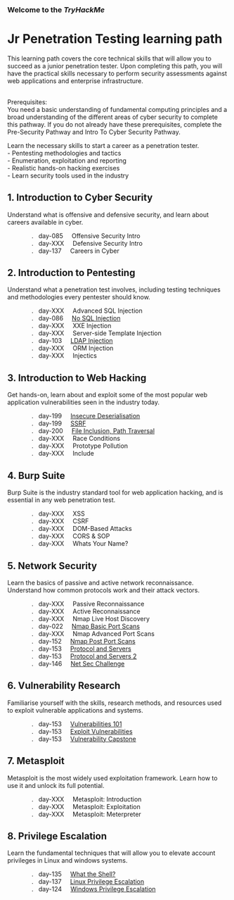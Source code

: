 <h3>Welcome to the <em>TryHackMe</em></h3>
<h1>Jr Penetration Testing learning path</h1>
<p>This learning path covers the core technical skills that will allow you to succeed as a junior penetration tester. Upon completing this path, you will have the practical skills necessary to perform security assessments against web applications and enterprise infrastructure.</p>
<br>Prerequisites:<br>
You need a basic understanding of fundamental computing principles and a broad understanding of the different areas of cyber security to complete this pathway. If you do not already have these prerequisites, complete the Pre-Security Pathway and Intro To Cyber Security Pathway.</p>
<p> 
<p>Learn the necessary skills to start a career as a penetration tester.<br>
- Pentesting methodologies and tactics<br>
- Enumeration, exploitation and reporting<br>
- Realistic hands-on hacking exercises<br>
- Learn security tools used in the industry</p>

<h2>1.  Introduction to Cyber Security</h2>
<p>Understand what is offensive and defensive security, and learn about careers available in cyber.</p>

&nbsp;&nbsp;&nbsp;&nbsp;&nbsp;&nbsp;&nbsp;&nbsp;&nbsp;&nbsp;&nbsp;&nbsp;&nbsp;&nbsp;.&nbsp;&nbsp;  day-085 &nbsp;&nbsp;&nbsp; Offensive Security Intro
<br>
&nbsp;&nbsp;&nbsp;&nbsp;&nbsp;&nbsp;&nbsp;&nbsp;&nbsp;&nbsp;&nbsp;&nbsp;&nbsp;&nbsp;.&nbsp;&nbsp;  day-XXX &nbsp;&nbsp;&nbsp; Defensive Security Intro
<br>
&nbsp;&nbsp;&nbsp;&nbsp;&nbsp;&nbsp;&nbsp;&nbsp;&nbsp;&nbsp;&nbsp;&nbsp;&nbsp;&nbsp;.&nbsp;&nbsp;  day-137 &nbsp;&nbsp;&nbsp; Careers in Cyber
<br>


<h2>2.  Introduction to Pentesting</h2>
<p>Understand what a penetration test involves, including testing techniques and methodologies every pentester should know.</p>

&nbsp;&nbsp;&nbsp;&nbsp;&nbsp;&nbsp;&nbsp;&nbsp;&nbsp;&nbsp;&nbsp;&nbsp;&nbsp;&nbsp;.&nbsp;&nbsp;  day-XXX &nbsp;&nbsp;&nbsp; Advanced SQL Injection
<br>
&nbsp;&nbsp;&nbsp;&nbsp;&nbsp;&nbsp;&nbsp;&nbsp;&nbsp;&nbsp;&nbsp;&nbsp;&nbsp;&nbsp;.&nbsp;&nbsp;  day-086 &nbsp;&nbsp;&nbsp; [No SQL Injection](https://github.com/RosanaFSS/TryHackMe/blob/Web-Application-Pentesting/2.2.%20NoSQL%20Injection.md)
<br>
&nbsp;&nbsp;&nbsp;&nbsp;&nbsp;&nbsp;&nbsp;&nbsp;&nbsp;&nbsp;&nbsp;&nbsp;&nbsp;&nbsp;.&nbsp;&nbsp;  day-XXX &nbsp;&nbsp;&nbsp; XXE Injection
<br>
&nbsp;&nbsp;&nbsp;&nbsp;&nbsp;&nbsp;&nbsp;&nbsp;&nbsp;&nbsp;&nbsp;&nbsp;&nbsp;&nbsp;.&nbsp;&nbsp;  day-XXX &nbsp;&nbsp;&nbsp; Server-side Template Injection
<br>
&nbsp;&nbsp;&nbsp;&nbsp;&nbsp;&nbsp;&nbsp;&nbsp;&nbsp;&nbsp;&nbsp;&nbsp;&nbsp;&nbsp;.&nbsp;&nbsp;  day-103 &nbsp;&nbsp;&nbsp; [LDAP Injection](https://github.com/RosanaFSS/TryHackMe/blob/Web-Application-Pentesting/2.5.%20LDAP%20Injection.md)
<br>
&nbsp;&nbsp;&nbsp;&nbsp;&nbsp;&nbsp;&nbsp;&nbsp;&nbsp;&nbsp;&nbsp;&nbsp;&nbsp;&nbsp;.&nbsp;&nbsp;  day-XXX &nbsp;&nbsp;&nbsp; ORM Injection
<br>
&nbsp;&nbsp;&nbsp;&nbsp;&nbsp;&nbsp;&nbsp;&nbsp;&nbsp;&nbsp;&nbsp;&nbsp;&nbsp;&nbsp;.&nbsp;&nbsp;  day-XXX &nbsp;&nbsp;&nbsp; Injectics
<br>

<h2>3.  Introduction to Web Hacking</h2>
<p>Get hands-on, learn about and exploit some of the most popular web application vulnerabilities seen in the industry today.</p>
  
&nbsp;&nbsp;&nbsp;&nbsp;&nbsp;&nbsp;&nbsp;&nbsp;&nbsp;&nbsp;&nbsp;&nbsp;&nbsp;&nbsp;.&nbsp;&nbsp;  day-199 &nbsp;&nbsp;&nbsp; [Insecure Deserialisation](https://github.com/RosanaFSS/TryHackMe/blob/Web-Application-Pentesting/3.1.%20Insecure%20Deserialisation.md)
<br>
&nbsp;&nbsp;&nbsp;&nbsp;&nbsp;&nbsp;&nbsp;&nbsp;&nbsp;&nbsp;&nbsp;&nbsp;&nbsp;&nbsp;.&nbsp;&nbsp;  day-199 &nbsp;&nbsp;&nbsp; [SSRF](https://github.com/RosanaFSS/TryHackMe/blob/Web-Application-Pentesting/3.2.%20SSRF.md)
<br>
&nbsp;&nbsp;&nbsp;&nbsp;&nbsp;&nbsp;&nbsp;&nbsp;&nbsp;&nbsp;&nbsp;&nbsp;&nbsp;&nbsp;.&nbsp;&nbsp;  day-200 &nbsp;&nbsp;&nbsp; [File Inclusion, Path Traversal](https://github.com/RosanaFSS/TryHackMe/edit/Web-Application-Pentesting/3.3.%20File%20Inclusion%2C%20Path%20Traversal.md)
<br>
&nbsp;&nbsp;&nbsp;&nbsp;&nbsp;&nbsp;&nbsp;&nbsp;&nbsp;&nbsp;&nbsp;&nbsp;&nbsp;&nbsp;.&nbsp;&nbsp;  day-XXX &nbsp;&nbsp;&nbsp; Race Conditions
<br>
&nbsp;&nbsp;&nbsp;&nbsp;&nbsp;&nbsp;&nbsp;&nbsp;&nbsp;&nbsp;&nbsp;&nbsp;&nbsp;&nbsp;.&nbsp;&nbsp;  day-XXX &nbsp;&nbsp;&nbsp; Prototype Pollution
<br>
&nbsp;&nbsp;&nbsp;&nbsp;&nbsp;&nbsp;&nbsp;&nbsp;&nbsp;&nbsp;&nbsp;&nbsp;&nbsp;&nbsp;.&nbsp;&nbsp;  day-XXX &nbsp;&nbsp;&nbsp; Include
<br>




<h2>4.  Burp Suite</h2>
<p>Burp Suite is the industry standard tool for web application hacking, and is essential in any web penetration test.</p>

&nbsp;&nbsp;&nbsp;&nbsp;&nbsp;&nbsp;&nbsp;&nbsp;&nbsp;&nbsp;&nbsp;&nbsp;&nbsp;&nbsp;.&nbsp;&nbsp;  day-XXX &nbsp;&nbsp;&nbsp; XSS
<br>
&nbsp;&nbsp;&nbsp;&nbsp;&nbsp;&nbsp;&nbsp;&nbsp;&nbsp;&nbsp;&nbsp;&nbsp;&nbsp;&nbsp;.&nbsp;&nbsp;  day-XXX &nbsp;&nbsp;&nbsp; CSRF
<br>
&nbsp;&nbsp;&nbsp;&nbsp;&nbsp;&nbsp;&nbsp;&nbsp;&nbsp;&nbsp;&nbsp;&nbsp;&nbsp;&nbsp;.&nbsp;&nbsp;  day-XXX &nbsp;&nbsp;&nbsp; DOM-Based Attacks
<br>
&nbsp;&nbsp;&nbsp;&nbsp;&nbsp;&nbsp;&nbsp;&nbsp;&nbsp;&nbsp;&nbsp;&nbsp;&nbsp;&nbsp;.&nbsp;&nbsp;  day-XXX &nbsp;&nbsp;&nbsp; CORS & SOP
<br>
&nbsp;&nbsp;&nbsp;&nbsp;&nbsp;&nbsp;&nbsp;&nbsp;&nbsp;&nbsp;&nbsp;&nbsp;&nbsp;&nbsp;.&nbsp;&nbsp;  day-XXX &nbsp;&nbsp;&nbsp; Whats Your Name?
<br>

<h2>5.  Network Security</h2>
<p>Learn the basics of passive and active network reconnaissance. Understand how common protocols work and their attack vectors.</p>

&nbsp;&nbsp;&nbsp;&nbsp;&nbsp;&nbsp;&nbsp;&nbsp;&nbsp;&nbsp;&nbsp;&nbsp;&nbsp;&nbsp;.&nbsp;&nbsp;  day-XXX &nbsp;&nbsp;&nbsp; Passive Reconnaissance
<br>
&nbsp;&nbsp;&nbsp;&nbsp;&nbsp;&nbsp;&nbsp;&nbsp;&nbsp;&nbsp;&nbsp;&nbsp;&nbsp;&nbsp;.&nbsp;&nbsp;  day-XXX &nbsp;&nbsp;&nbsp; Active Reconnaissance
<br>
&nbsp;&nbsp;&nbsp;&nbsp;&nbsp;&nbsp;&nbsp;&nbsp;&nbsp;&nbsp;&nbsp;&nbsp;&nbsp;&nbsp;.&nbsp;&nbsp;  day-XXX &nbsp;&nbsp;&nbsp; Nmap Live Host Discovery
<br>
&nbsp;&nbsp;&nbsp;&nbsp;&nbsp;&nbsp;&nbsp;&nbsp;&nbsp;&nbsp;&nbsp;&nbsp;&nbsp;&nbsp;.&nbsp;&nbsp;  day-022 &nbsp;&nbsp;&nbsp; [Nmap Basic Port Scans](https://github.com/RosanaFSS/TryHackMe/blob/Jr-Penetration-Tester-learning-path/5.4.%20Nmap%20BASIC%20Port%20Scans.md)
<br>
&nbsp;&nbsp;&nbsp;&nbsp;&nbsp;&nbsp;&nbsp;&nbsp;&nbsp;&nbsp;&nbsp;&nbsp;&nbsp;&nbsp;.&nbsp;&nbsp;  day-XXX &nbsp;&nbsp;&nbsp; Nmap Advanced Port Scans
<br>
&nbsp;&nbsp;&nbsp;&nbsp;&nbsp;&nbsp;&nbsp;&nbsp;&nbsp;&nbsp;&nbsp;&nbsp;&nbsp;&nbsp;.&nbsp;&nbsp;  day-152 &nbsp;&nbsp;&nbsp; [Nmap Post Port Scans](https://github.com/RosanaFSS/TryHackMe/blob/Jr-Penetration-Tester-learning-path/5.6.%20Nmap%20POST%20Port%20Scans.md#nmap-post-port-scans)
<br>
&nbsp;&nbsp;&nbsp;&nbsp;&nbsp;&nbsp;&nbsp;&nbsp;&nbsp;&nbsp;&nbsp;&nbsp;&nbsp;&nbsp;.&nbsp;&nbsp;  day-153 &nbsp;&nbsp;&nbsp; [Protocol and Servers](https://github.com/RosanaFSS/TryHackMe/blob/Jr-Penetration-Tester-learning-path/5.7.%20Protocols%20and%20Severs.md)
<br>
&nbsp;&nbsp;&nbsp;&nbsp;&nbsp;&nbsp;&nbsp;&nbsp;&nbsp;&nbsp;&nbsp;&nbsp;&nbsp;&nbsp;.&nbsp;&nbsp;  day-153 &nbsp;&nbsp;&nbsp; [Protocol and Servers 2](https://github.com/RosanaFSS/TryHackMe/blob/Jr-Penetration-Tester-learning-path/5.8.%20Protocols%20and%20servers%202.md)
<br>
&nbsp;&nbsp;&nbsp;&nbsp;&nbsp;&nbsp;&nbsp;&nbsp;&nbsp;&nbsp;&nbsp;&nbsp;&nbsp;&nbsp;.&nbsp;&nbsp;  day-146 &nbsp;&nbsp;&nbsp; [Net Sec Challenge](https://github.com/RosanaFSS/TryHackMe/blob/Jr-Penetration-Tester-learning-path/5.9.%20NetcSec%20Challenge.md)
<br>


<h2>6.  Vulnerability Research</h2>
<p>Familiarise yourself with the skills, research methods, and resources used to exploit vulnerable applications and systems.</p>

&nbsp;&nbsp;&nbsp;&nbsp;&nbsp;&nbsp;&nbsp;&nbsp;&nbsp;&nbsp;&nbsp;&nbsp;&nbsp;&nbsp;.&nbsp;&nbsp;  day-153 &nbsp;&nbsp;&nbsp; [Vulnerabilities 101](https://github.com/RosanaFSS/TryHackMe/blob/Jr-Penetration-Tester-learning-path/6.1.%20Vulnerabilities%20101.md)
<br>
&nbsp;&nbsp;&nbsp;&nbsp;&nbsp;&nbsp;&nbsp;&nbsp;&nbsp;&nbsp;&nbsp;&nbsp;&nbsp;&nbsp;.&nbsp;&nbsp;  day-153 &nbsp;&nbsp;&nbsp; [Exploit Vulnerabilities](https://github.com/RosanaFSS/TryHackMe/blob/Jr-Penetration-Tester-learning-path/6.2.%20Exploit%20Vulnerabilities.md)
<br>
&nbsp;&nbsp;&nbsp;&nbsp;&nbsp;&nbsp;&nbsp;&nbsp;&nbsp;&nbsp;&nbsp;&nbsp;&nbsp;&nbsp;.&nbsp;&nbsp;  day-153 &nbsp;&nbsp;&nbsp; [Vulnerability Capstone](https://github.com/RosanaFSS/TryHackMe/blob/Jr-Penetration-Tester-learning-path/6.3.%20Vulnerability%20Capstone.md)
<br>


<h2>7.  Metasploit</h2>
<p>Metasploit is the most widely used exploitation framework. Learn how to use it and unlock its full potential.</p>

&nbsp;&nbsp;&nbsp;&nbsp;&nbsp;&nbsp;&nbsp;&nbsp;&nbsp;&nbsp;&nbsp;&nbsp;&nbsp;&nbsp;.&nbsp;&nbsp;  day-XXX &nbsp;&nbsp;&nbsp; Metasploit: Introduction
<br>
&nbsp;&nbsp;&nbsp;&nbsp;&nbsp;&nbsp;&nbsp;&nbsp;&nbsp;&nbsp;&nbsp;&nbsp;&nbsp;&nbsp;.&nbsp;&nbsp;  day-XXX &nbsp;&nbsp;&nbsp; Metasploit: Exploitation
<br>
&nbsp;&nbsp;&nbsp;&nbsp;&nbsp;&nbsp;&nbsp;&nbsp;&nbsp;&nbsp;&nbsp;&nbsp;&nbsp;&nbsp;.&nbsp;&nbsp;  day-XXX &nbsp;&nbsp;&nbsp; Metasploit: Meterpreter
<br>


<h2>8.  Privilege Escalation</h2>
<p>Learn the fundamental techniques that will allow you to elevate account privileges in Linux and windows systems.</p>

&nbsp;&nbsp;&nbsp;&nbsp;&nbsp;&nbsp;&nbsp;&nbsp;&nbsp;&nbsp;&nbsp;&nbsp;&nbsp;&nbsp;.&nbsp;&nbsp;  day-135 &nbsp;&nbsp;&nbsp; [What the Shell?](https://github.com/RosanaFSS/TryHackMe/blob/Jr-Penetration-Tester-learning-path/8.1.%20What%20the%20Shell%3F.md)
<br>
&nbsp;&nbsp;&nbsp;&nbsp;&nbsp;&nbsp;&nbsp;&nbsp;&nbsp;&nbsp;&nbsp;&nbsp;&nbsp;&nbsp;.&nbsp;&nbsp;  day-137 &nbsp;&nbsp;&nbsp; [Linux Privilege Escalation](https://github.com/RosanaFSS/TryHackMe/blob/Jr-Penetration-Tester-learning-path/8.2.%20Linux%20Privilege%20Escalation.md)
<br>
&nbsp;&nbsp;&nbsp;&nbsp;&nbsp;&nbsp;&nbsp;&nbsp;&nbsp;&nbsp;&nbsp;&nbsp;&nbsp;&nbsp;.&nbsp;&nbsp;  day-124 &nbsp;&nbsp;&nbsp; [Windows Privilege Escalation](https://github.com/RosanaFSS/TryHackMe/blob/Jr-Penetration-Tester-learning-path/8.3.%20Windows%20Privilege%20Escalation.md)
<br>
